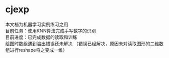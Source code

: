 # cjexp
本文档为机器学习实例练习之用  
目前任务：使用KNN算法完成手写数字的识别  
目前进度：已完成数据的读取和训练  
绘图时数组遇到溢出错误还未解决 （错误已经解决，原因未对读取图形的二维数组进行reshape将之变成一维）  
